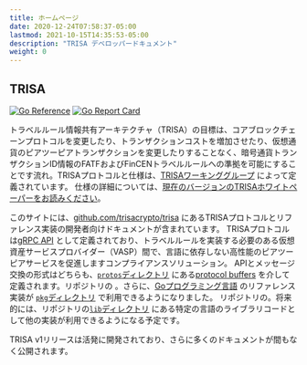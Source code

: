 ```yaml
---
title: ホームページ
date: 2020-12-24T07:58:37-05:00
lastmod: 2021-10-15T14:35:53-05:00
description: "TRISA デベロッパードキュメント"
weight: 0
---
```


## TRISA

[![Go Reference](https://pkg.go.dev/badge/github.com/trisacrypto/testnet/pkg.svg)](https://pkg.go.dev/github.com/trisacrypto/testnet/pkg)
[![Go Report Card](https://goreportcard.com/badge/github.com/trisacrypto/trisa)](https://goreportcard.com/report/github.com/trisacrypto/trisa)

トラベルルール情報共有アーキテクチャ（TRISA）の目標は、コアブロックチェーンプロトコルを変更したり、トランザクションコストを増加させたり、仮想通貨のピアツーピアトランザクションを変更したりすることなく、暗号通貨トランザクションID情報のFATFおよびFinCENトラベルルールへの準拠を可能にすることです流れ。TRISAプロトコルと仕様は、[TRISAワーキンググループ](https://trisa.io) によって定義されています。 仕様の詳細については、[現在のバージョンのTRISAホワイトペーパーをお読みください](https://trisa.io/trisa-whitepaper/)。

このサイトには、[github.com/trisacrypto/trisa](https://github.com/trisacrypto/trisa) にあるTRISAプロトコルとリファレンス実装の開発者向けドキュメントが含まれています。 TRISAプロトコルは[gRPC API](https://grpc.io/) として定義されており、トラベルルールを実装する必要のある仮想資産サービスプロバイダー（VASP）間で、言語に依存しない高性能のピアツーピアサービスを促進しますコンプライアンスソリューション。 APIとメッセージ交換の形式はどちらも、[`protos`ディレクトリ](https://github.com/trisacrypto/trisa/tree/main/proto) にある[protocol buffers](https://developers.google.com/protocol-buffers) を介して定義されます。リポジトリの 。さらに、[Goプログラミング言語](https://golang.org/) のリファレンス実装が [`pkg`ディレクトリ](https://github.com/trisacrypto/trisa/tree/main/proto) で利用できるようになりました。 リポジトリの。将来的には、リポジトリの[`lib`ディレクトリ](https://github.com/trisacrypto/trisa/tree/main/lib) にある特定の言語のライブラリコードとして他の実装が利用できるようになる予定です。

TRISA v1リリースは活発に開発されており、さらに多くのドキュメントが間もなく公開されます。


